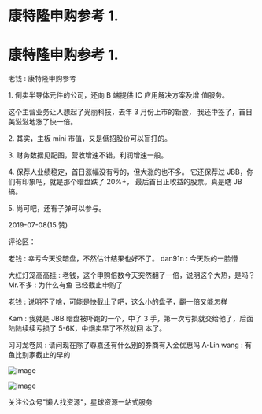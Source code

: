 # 康特隆申购参考 1.

# 康特隆申购参考 1.

老钱 : 康特隆申购参考

1\. 倒卖半导体元件的公司，还向 B 端提供 IC 应用解决方案及增 值服务。

这个主营业务让人想起了光丽科技，去年 3 月份上市的新股， 我还中签了，首日美滋滋地涨了快一倍。

2\. 其实，主板 mini 市值，又是低招股价可以盲打的。

3\. 财务数据见配图，营收增速不错，利润增速一般。

4\. 保荐人业绩稳定，首日涨幅没有亏的，但大涨的也不多。 它还保荐过 JBB，你们有印象吧，就是那个暗盘跌了 20%+， 最后首日正收益的股票。真是瞎 JB 搞。

5\. 尚可吧，还有子弹可以参与。

2019-07-08(15 赞)

评论区：

老钱 : 幸亏今天没暗盘，不然估计结果也好不了。 dan91n : 今天跌的一脸懵

大红灯笼高高挂 : 老钱，这个申购倍数今天突然翻了一倍，说明这个大热，是吗？ Mr.不多 : 为什么有鱼 已经截止申购了

老钱 : 说明不了啥，可能是快截止了吧，这么小的盘子，翻一倍又能怎样

Kam : 我就是 JBB 暗盘被吓跑的一个，中了 3 手，第一次亏损就交给他了，后面陆陆续续亏损了 5-6K，中烟卖早了不然就回 本了。

习习龙卷风 : 请问现在除了尊嘉还有什么别的券商有入金优惠吗 A-Lin wang : 有鱼比别家截止的早的

![image](img/Image_040.png)

![image](img/Image_041.png)

关注公众号"懒人找资源"，星球资源一站式服务